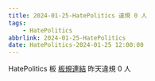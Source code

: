 ```yaml
---
title: 2024-01-25-HatePolitics 違規 0 人
tags:
    - HatePolitics
abbrlink: 2024-01-25-HatePolitics
date: HatePolitics-2024-01-25 12:00:00
---
```

HatePolitics 板 [板規連結](https://www.ptt.cc/bbs/HatePolitics/M.1617115262.A.D60.html)
昨天違規 0 人
